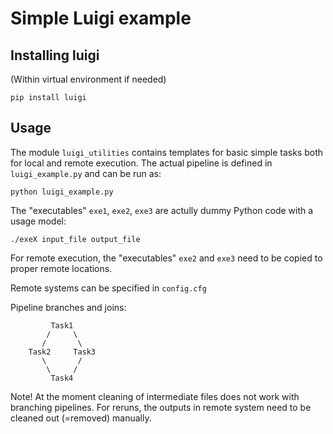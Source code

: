 # Simple Luigi example

## Installing luigi

(Within virtual environment if needed)
```
pip install luigi
```

## Usage

The module `luigi_utilities` contains templates for basic simple tasks
both for local and remote execution. The actual pipeline is defined in
`luigi_example.py` and can be run as:
```
python luigi_example.py
```
The "executables" `exe1`, `exe2`, `exe3` are actully dummy Python code
with a usage model:
```
./exeX input_file output_file
```

For remote execution, the
"executables" `exe2` and `exe3` need to be copied to proper remote
locations.

Remote systems can be specified in `config.cfg`

Pipeline branches and joins:
```
         Task1
        /     \
	   /       \
	Task2     Task3
	   \       /
	    \     /
		 Task4
```

Note! At the moment cleaning of intermediate files does not work with
branching pipelines. For reruns, the outputs in remote system need to
be cleaned out (=removed) manually.


